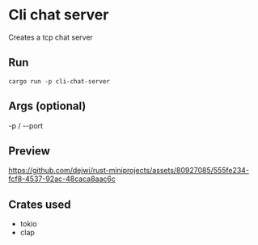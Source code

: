 # Cli chat server
Creates a tcp chat server

## Run
```shell
cargo run -p cli-chat-server
```

## Args (optional)
-p / --port

## Preview
https://github.com/dejwi/rust-miniprojects/assets/80927085/555fe234-fcf8-4537-92ac-48caca8aac6c




## Crates used
- tokio
- clap
